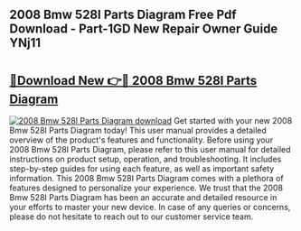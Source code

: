 ## 2008 Bmw 528I Parts Diagram Free Pdf Download - Part-1GD New Repair Owner Guide YNj11

# <h2><a href="http://dfnzzpk.blite.top/?on=2008+Bmw+528I+Parts+Diagram">🔗Download New 👉🔴 2008 Bmw 528I Parts Diagram</a></h2>

[![2008 Bmw 528I Parts Diagram download](https://i.imgur.com/lujVjoI.png)](http://dfnzzpk.blite.top/?on=2008+Bmw+528I+Parts+Diagram)
Get started with your new 2008 Bmw 528I Parts Diagram today! This user manual provides a detailed overview of the product's features and functionality. Before using your 2008 Bmw 528I Parts Diagram, please refer to this user manual for detailed instructions on product setup, operation, and troubleshooting. It includes step-by-step guides for using each feature, as well as important safety information. This 2008 Bmw 528I Parts Diagram comes with a plethora of features designed to personalize your experience. We trust that the 2008 Bmw 528I Parts Diagram has been an accurate and detailed resource in your efforts to master your new device. In case of any queries or concerns, please do not hesitate to reach out to our customer service team.
